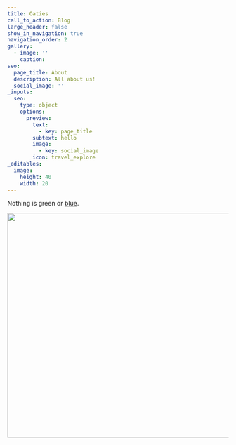 ```yaml
---
title: Oaties
call_to_action: Blog
large_header: false
show_in_navigation: true
navigation_order: 2
gallery:
  - image: ''
    caption:
seo:
  page_title: About
  description: All about us!
  social_image: ''
_inputs:
  seo:
    type: object
    options:
      preview:
        text:
          - key: page_title
        subtext: hello
        image:
          - key: social_image
        icon: travel_explore
_editables:
  image:
    height: 40
    width: 20
---
```

Nothing is green or [blue](/services/).

<img src="/uploads/e5663b8a-b8fc-4533-b2cf-355db2db71a1.jpeg" width="512" height="512" />
